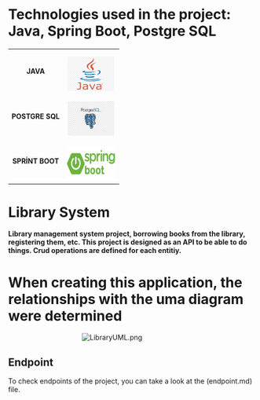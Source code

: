 # Technologies used in the project: Java, Spring Boot, Postgre SQL

<table>
  <tr>
    <td align="center" >
      <b>JAVA</b>
    </td>
    <td align="center" style="padding-top: 15px;">
      <img alt="Java" src="Java.png" width="95" height="70" />
    </td>
  </tr>
 <tr>
    <td align="center" >
      <b>POSTGRE SQL</b>
    </td>
    <td align="center" style="padding-top: 15px;">
      <img alt="SQL" src="postgresql.png" width="95" height="70" />
    </td>
  </tr>
 <td align="center" >
      <b>SPRİNT BOOT</b>
    </td>
    <td align="center" style="padding-top: 15px;">
      <img alt="SQL" src="boot.png" width="100" height="70" />
    </td>
  </tr>
</table>

# Library System

<p style="font-weight: bold">Library management system project, borrowing books from the library, registering them, etc. This project is designed as an API to be able to do things. Crud operations are defined for each entitiy. </p>

# When creating this application, the relationships with the uma diagram were determined

<img style="margin-left:150px" alt="LibraryUML.png" height="600" src="LibrarySystem/LibraryUML.png" width="800"/>


<h2>Endpoint</h2>
<p>To check endpoints of the project, you can take a look at the (endpoint.md) file.</p>